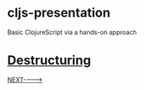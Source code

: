 # cljs-presentation
Basic ClojureScript via a hands-on approach

# [Destructuring](https://github.com/wallclockbuilder/cljs-presentation/blob/master/22_destructuring/22_destructuring.cljs)

[NEXT---->](https://github.com/wallclockbuilder/cljs-presentation)
